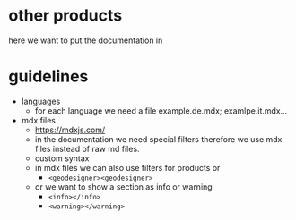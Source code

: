 # other products
here we want to put the documentation in

# guidelines
* languages
    * for each language we need a file example.de.mdx; examlpe.it.mdx...
* mdx files    
	* https://mdxjs.com/
	* in the documentation we need special filters therefore we use mdx files instead of raw md files. 
	* custom syntax
	* in mdx files we can also use filters for products or 
		* ``<geodesigner><geodesigner>``
	* or we want to show a section as info or warning
		* ``<info></info>``
		* ``<warning></warning>``
